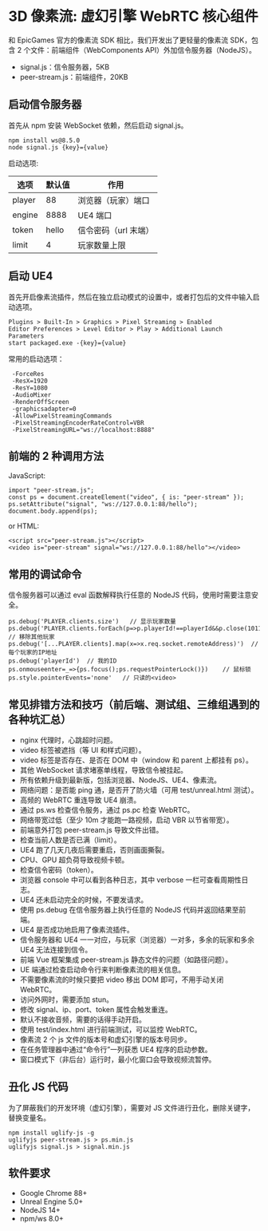# 3D 像素流: 虚幻引擎 WebRTC 核心组件

和 EpicGames 官方的像素流 SDK 相比，我们开发出了更轻量的像素流 SDK，包含 2 个文件：前端组件（WebComponents API）外加信令服务器（NodeJS）。

- signal.js：信令服务器，5KB
- peer-stream.js：前端组件，20KB

## 启动信令服务器

首先从 npm 安装 WebSocket 依赖，然后启动 signal.js。

```
npm install ws@8.5.0
node signal.js {key}={value}
```

启动选项:

| 选项   | 默认值 | 作用                 |
| ------ | ------ | -------------------- |
| player | 88     | 浏览器（玩家）端口   |
| engine | 8888   | UE4 端口             |
| token  | hello  | 信令密码（url 末端） |
| limit  | 4      | 玩家数量上限         |

## 启动 UE4

首先开启像素流插件，然后在独立启动模式的设置中，或者打包后的文件中输入启动选项。

```
Plugins > Built-In > Graphics > Pixel Streaming > Enabled
Editor Preferences > Level Editor > Play > Additional Launch Parameters
start packaged.exe -{key}={value}
```

常用的启动选项：

```
 -ForceRes
 -ResX=1920
 -ResY=1080
 -AudioMixer
 -RenderOffScreen
 -graphicsadapter=0
 -AllowPixelStreamingCommands
 -PixelStreamingEncoderRateControl=VBR
 -PixelStreamingURL="ws://localhost:8888"
```

## 前端的 2 种调用方法

JavaScript:

```
import "peer-stream.js";
const ps = document.createElement("video", { is: "peer-stream" });
ps.setAttribute("signal", "ws://127.0.0.1:88/hello");
document.body.append(ps);
```

or HTML:

```
<script src="peer-stream.js"></script>
<video is="peer-stream" signal="ws://127.0.0.1:88/hello"></video>
```

## 常用的调试命令

信令服务器可以通过 eval 函数解释执行任意的 NodeJS 代码，使用时需要注意安全。

```
ps.debug('PLAYER.clients.size')   // 显示玩家数量
ps.debug('PLAYER.clients.forEach(p=>p.playerId!==playerId&&p.close(1011,"Infinity"));limit=1;')  // 移除其他玩家
ps.debug('[...PLAYER.clients].map(x=>x.req.socket.remoteAddress)')  // 每个玩家的IP地址
ps.debug('playerId')  // 我的ID
ps.onmouseenter=_=>{ps.focus();ps.requestPointerLock()})    // 鼠标锁
ps.style.pointerEvents='none'   // 只读的<video>
```

## 常见排错方法和技巧（前后端、测试组、三维组遇到的各种坑汇总）

- nginx 代理时，心跳超时问题。
- video 标签被遮挡（等 UI 和样式问题）。
- video 标签是否存在、是否在 DOM 中（window 和 parent 上都挂有 ps）。
- 其他 WebSocket 请求堵塞单线程，导致信令被挂起。
- 所有依赖升级到最新版，包括浏览器、NodeJS、UE4、像素流。
- 网络问题：是否能 ping 通，是否开了防火墙（可用 test/unreal.html 测试）。
- 高频的 WebRTC 重连导致 UE4 崩溃。
- 通过 ps.ws 检查信令服务，通过 ps.pc 检查 WebRTC。
- 网络带宽过低（至少 10m 才能跑一路视频，启动 VBR 以节省带宽）。
- 前端意外打包 peer-stream.js 导致文件出错。
- 检查当前人数是否已满（limit）。
- UE4 跑了几天几夜后需要重启，否则画面撕裂。
- CPU、GPU 超负荷导致视频卡顿。
- 检查信令密码（token）。
- 浏览器 console 中可以看到各种日志，其中 verbose 一栏可查看周期性日志。
- UE4 还未启动完全的时候，不要发请求。
- 使用 ps.debug 在信令服务器上执行任意的 NodeJS 代码并返回结果至前端。
- UE4 是否成功地启用了像素流插件。
- 信令服务器和 UE4 一一对应，与玩家（浏览器）一对多，多余的玩家和多余 UE4 无法连接到信令。
- 前端 Vue 框架集成 peer-stream.js 静态文件的问题（如路径问题）。
- UE 端通过检查启动命令行来判断像素流的相关信息。
- 不需要像素流的时候只要把 video 移出 DOM 即可，不用手动关闭 WebRTC。
- 访问外网时，需要添加 stun。
- 修改 signal、ip、port、token 属性会触发重连。
- 默认不接收音频，需要的话得手动开启。
- 使用 test/index.html 进行前端测试，可以监控 WebRTC。
- 像素流 2 个 js 文件的版本号和虚幻引擎的版本号同步。
- 在任务管理器中通过“命令行”一列获悉 UE4 程序的启动参数。
- 窗口模式下（非后台）运行时，最小化窗口会导致视频流暂停。

## 丑化 JS 代码

为了屏蔽我们的开发环境（虚幻引擎），需要对 JS 文件进行丑化，删除关键字，替换变量名。

```
npm install uglify-js -g
uglifyjs peer-stream.js > ps.min.js
uglifyjs signal.js > signal.min.js
```

## 软件要求

- Google Chrome 88+
- Unreal Engine 5.0+
- NodeJS 14+
- npm/ws 8.0+
